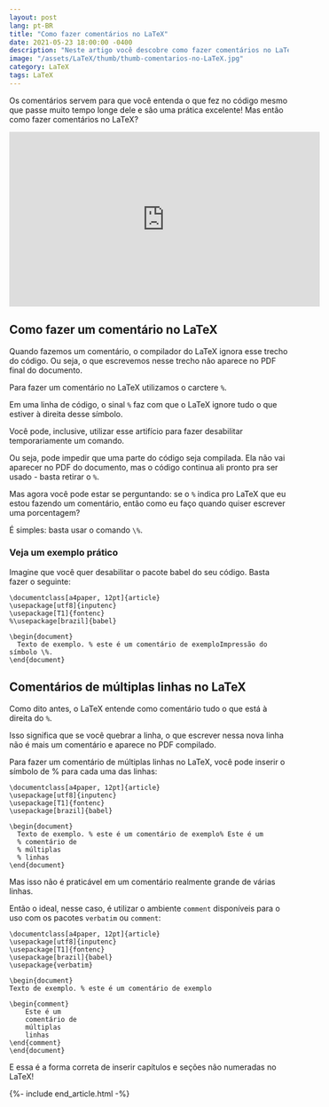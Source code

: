 ```yaml
---
layout: post
lang: pt-BR
title: "Como fazer comentários no LaTeX"
date: 2021-05-23 18:00:00 -0400
description: "Neste artigo você descobre como fazer comentários no LaTeX."
image: "/assets/LaTeX/thumb/thumb-comentarios-no-LaTeX.jpg"
category: LaTeX
tags: LaTeX
---
```


Os comentários servem para que você entenda o que fez no código mesmo que passe muito tempo longe dele e são uma prática excelente! Mas então como fazer comentários no LaTeX?

<!-- Youtube Video -->
<div class="yt-video">
<iframe width="560" height="315" src="https://www.youtube.com/embed/x43MWDXQ-zQ?si=DT2cRPU3lGVWse5N" title="YouTube video player" frameborder="0" allow="accelerometer; autoplay; clipboard-write; encrypted-media; gyroscope; picture-in-picture; web-share" allowfullscreen></iframe>
</div>

## Como fazer um comentário no LaTeX

Quando fazemos um comentário, o compilador do LaTeX ignora esse trecho do código. Ou seja, o que escrevemos nesse trecho não aparece no PDF final do documento.

Para fazer um comentário no LaTeX utilizamos o carctere `%`.

Em uma linha de código, o sinal `%` faz com que o LaTeX ignore tudo o que estiver à direita desse símbolo.

Você pode, inclusive, utilizar esse artifício para fazer desabilitar temporariamente um comando.

Ou seja, pode impedir que uma parte do código seja compilada. Ela não vai aparecer no PDF do documento, mas o código continua ali pronto pra ser usado - basta retirar o `%`.

Mas agora você pode estar se perguntando: se o `%` indica pro LaTeX que eu estou fazendo um comentário, então como eu faço quando quiser escrever uma porcentagem?

É simples: basta usar o comando `\%`.

### Veja um exemplo prático

Imagine que você quer desabilitar o pacote babel do seu código. Basta fazer o seguinte:

```TeX
\documentclass[a4paper, 12pt]{article}
\usepackage[utf8]{inputenc}
\usepackage[T1]{fontenc}
%\usepackage[brazil]{babel}

\begin{document}
  Texto de exemplo. % este é um comentário de exemploImpressão do símbolo \%.
\end{document}
```

## Comentários de múltiplas linhas no LaTeX

Como dito antes, o LaTeX entende como comentário tudo o que está à direita do `%`.

Isso significa que se você quebrar a linha, o que escrever nessa nova linha não é mais um comentário e aparece no PDF compilado.

Para fazer um comentário de múltiplas linhas no LaTeX, você pode inserir o símbolo de % para cada uma das linhas:

```TeX
\documentclass[a4paper, 12pt]{article}
\usepackage[utf8]{inputenc}
\usepackage[T1]{fontenc}
\usepackage[brazil]{babel}

\begin{document}
  Texto de exemplo. % este é um comentário de exemplo% Este é um
  % comentário de
  % múltiplas
  % linhas
\end{document}
```

Mas isso não é praticável em um comentário realmente grande de várias linhas.

Então o ideal, nesse caso, é utilizar o ambiente `comment` disponíveis para o uso com os pacotes `verbatim` ou `comment`:

```TeX
\documentclass[a4paper, 12pt]{article}
\usepackage[utf8]{inputenc}
\usepackage[T1]{fontenc}
\usepackage[brazil]{babel}
\usepackage{verbatim}

\begin{document}
Texto de exemplo. % este é um comentário de exemplo

\begin{comment}
    Este é um
    comentário de
    múltiplas
    linhas
\end{comment}
\end{document}
```

E essa é a forma correta de inserir capítulos e seções não numeradas no LaTeX!

{%- include end_article.html -%}
